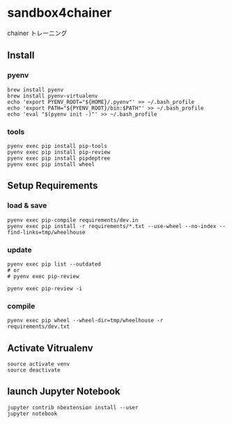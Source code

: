 # sandbox4chainer
chainer トレーニング

## Install
### pyenv
```
brew install pyenv
brew install pyenv-virtualenv
echo 'export PYENV_ROOT="${HOME}/.pyenv"' >> ~/.bash_profile
echo 'export PATH="${PYENV_ROOT}/bin:$PATH"' >> ~/.bash_profile
echo 'eval "$(pyenv init -)"' >> ~/.bash_profile
```

### tools
```
pyenv exec pip install pip-tools
pyenv exec pip install pip-review
pyenv exec pip install pipdeptree
pyenv exec pip install wheel
```

## Setup Requirements
### load & save
```
pyenv exec pip-compile requirements/dev.in
pyenv exec pip install -r requirements/*.txt --use-wheel --no-index --find-links=tmp/wheelhouse
```

### update
```
pyenv exec pip list --outdated
# or
# pyenv exec pip-review

pyenv exec pip-review -i
```

### compile
```
pyenv exec pip wheel --wheel-dir=tmp/wheelhouse -r requirements/dev.txt
```

## Activate Vitrualenv
```
source activate venv
source deactivate
```

## launch Jupyter Notebook
```
jupyter contrib nbextension install --user
jupyter notebook
```
